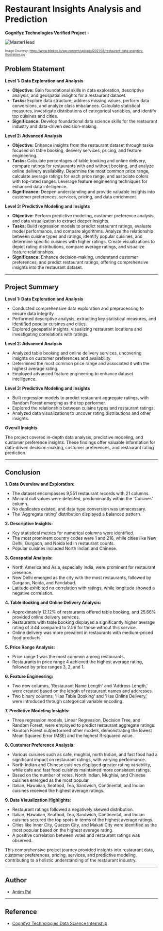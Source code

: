# Restaurant Insights Analysis and Prediction

**Cognifyz Technologies Verified Project** - 

![MasterHead](https://www.blinkco.io/wp-content/uploads/2021/08/restaurant-data-analytics-illustration.jpg)

<font size="1">Image Courtesy: https://www.blinkco.io/wp-content/uploads/2021/08/restaurant-data-analytics-illustration.jpg</font>


## Problem Statement

**Level 1: Data Exploration and Analysis**

- **Objective:** Gain foundational skills in data exploration, descriptive analysis, and geospatial insights for a restaurant dataset.
- **Tasks:** Explore data structure, address missing values, perform data conversions, and analyze class imbalances. Calculate statistical measures, investigate distributions of categorical variables, and identify top cuisines and cities.
- **Significance:** Develop foundational data science skills for the restaurant industry and data-driven decision-making.

**Level 2: Advanced Analysis**

- **Objective:** Enhance insights from the restaurant dataset through tasks focused on table booking, delivery services, pricing, and feature engineering.
- **Tasks:** Calculate percentages of table booking and online delivery, compare ratings for restaurants with and without booking, and analyze online delivery availability. Determine the most common price range, calculate average ratings for each price range, and associate colors with top-rated ranges. Leverage feature engineering techniques for enhanced data intelligence.
- **Significance:** Deepen understanding and provide valuable insights into customer preferences, services, pricing, and data enrichment.

**Level 3: Predictive Modeling and Insights**

- **Objective:** Perform predictive modeling, customer preference analysis, and data visualization to extract deeper insights.
- **Tasks:** Build regression models to predict restaurant ratings, evaluate model performance, and compare algorithms. Analyze the relationship between cuisine types and ratings, identify popular cuisines, and determine specific cuisines with higher ratings. Create visualizations to depict rating distributions, compare average ratings, and visualize feature relationships.
- **Significance:** Enhance decision-making, understand customer preferences, and predict restaurant ratings, offering comprehensive insights into the restaurant dataset.

---

## Project Summary

**Level 1: Data Exploration and Analysis**

- Conducted comprehensive data exploration and preprocessing to ensure data integrity.
- Performed descriptive analysis, extracting key statistical measures, and identified popular cuisines and cities.
- Explored geospatial insights, visualizing restaurant locations and investigating correlations with ratings.

**Level 2: Advanced Analysis**

- Analyzed table booking and online delivery services, uncovering insights on customer preferences and availability.
- Determined the most common price range and associated it with the highest average rating.
- Employed advanced feature engineering to enhance dataset intelligence.

**Level 3: Predictive Modeling and Insights**

- Built regression models to predict restaurant aggregate ratings, with Random Forest emerging as the top performer.
- Explored the relationship between cuisine types and restaurant ratings.
- Analyzed data visualizations to uncover rating distributions and other insights.

**Overall Insights**

The project covered in-depth data analysis, predictive modeling, and customer preference insights. These findings offer valuable information for data-driven decision-making, customer preferences, and restaurant rating prediction.

---

## Conclusion

**1. Data Overview and Exploration:**

- The dataset encompasses 9,551 restaurant records with 21 columns.
- Minimal null values were detected, predominantly within the 'Cuisines' column.
- No duplicates existed, and data type conversion was unnecessary.
- The 'Aggregate rating' distribution displayed a balanced pattern.

**2. Descriptive Insights:**

- Key statistical metrics for numerical columns were identified.
- The most prominent country codes were 1 and 216, while cities like New Delhi, Gurgaon, and Noida led in restaurant counts.
- Popular cuisines included North Indian and Chinese.

**3. Geospatial Analysis:**

- North America and Asia, especially India, were prominent for restaurant presence.
- New Delhi emerged as the city with the most restaurants, followed by Gurgaon, Noida, and Faridabad.
- Latitude exhibited no correlation with ratings, while longitude showed a negative correlation.

**4. Table Booking and Online Delivery Analysis:**

- Approximately 12.12% of restaurants offered table booking, and 25.66% provided online delivery services.
- Restaurants with table booking displayed a significantly higher average rating of 3.44 compared to 2.56 for those without this service.
- Online delivery was more prevalent in restaurants with medium-priced food products.

**5. Price Range Analysis:**

- Price range 1 was the most common among restaurants.
- Restaurants in price range 4 achieved the highest average rating, followed by price ranges 3, 2, and 1.

**6. Feature Engineering:**

- Two new columns, 'Restaurant Name Length' and 'Address Length,' were created based on the length of restaurant names and addresses.
- Two binary columns, 'Has Table Booking' and 'Has Online Delivery,' were introduced through categorical variable encoding.

**7. Predictive Modeling Insights:**

- Three regression models, Linear Regression, Decision Tree, and Random Forest, were employed to predict restaurant aggregate ratings.
- Random Forest outperformed other models, demonstrating the lowest Mean Squared Error (MSE) and the highest R-squared value.

**8. Customer Preference Analysis:**

- Various cuisines such as cafe, mughlai, north Indian, and fast food had a significant impact on restaurant ratings, with varying performance.
- North Indian and Chinese cuisines displayed greater rating variability, while cafe and fast food cuisines maintained more consistent ratings.
- Based on the number of votes, North Indian, Mughlai, and Chinese cuisines emerged as the most popular.
- Italian, Hawaiian, Seafood, Tea, Sandwich, Continental, and Indian cuisines received the highest average ratings.

**9. Data Visualization Highlights:**

- Restaurant ratings followed a negatively skewed distribution.
- Italian, Hawaiian, Seafood, Tea, Sandwich, Continental, and Indian cuisines secured the top spots in terms of the highest average ratings.
- Cities like Inner City, Quezon City, and Makati City were identified as the most popular based on the highest average rating.
- A positive correlation between votes and restaurant ratings was observed.

This comprehensive project journey provided insights into restaurant data, customer preferences, pricing, services, and predictive modeling, contributing to a holistic understanding of the restaurant industry.

---

## Author

- [Antim Pal](https://www.linkedin.com/in/antim-pal/)

---

## Reference
 - [Cognifyz Technologies Data Science Internship](https://www.cognifyz.com/careers/career.html)
